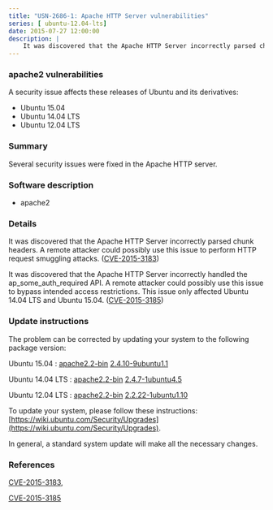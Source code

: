 ```yaml
---
title: "USN-2686-1: Apache HTTP Server vulnerabilities"
series: [ ubuntu-12.04-lts]
date: 2015-07-27 12:00:00
description: |
    It was discovered that the Apache HTTP Server incorrectly parsed chunk headers. A remote attacker could possibly use this issue to perform HTTP request smuggling attacks. ([CVE-2015-3183](http://people.ubuntu.com/~ubuntu-security/cve/CVE-2015-3183))
--- 
```

 
 


### apache2 vulnerabilities

A security issue affects these releases of Ubuntu and its derivatives:

* Ubuntu 15.04
* Ubuntu 14.04 LTS
* Ubuntu 12.04 LTS

### Summary

Several security issues were fixed in the Apache HTTP server. 

### Software description

* apache2 

### Details

It was discovered that the Apache HTTP Server incorrectly parsed chunk headers. A remote attacker could possibly use this issue to perform HTTP request smuggling attacks. ([CVE-2015-3183](http://people.ubuntu.com/~ubuntu-security/cve/CVE-2015-3183))

It was discovered that the Apache HTTP Server incorrectly handled the ap_some_auth_required API. A remote attacker could possibly use this issue to bypass intended access restrictions. This issue only affected Ubuntu 14.04 LTS and Ubuntu 15.04. ([CVE-2015-3185](http://people.ubuntu.com/~ubuntu-security/cve/CVE-2015-3185)) 

### Update instructions

The problem can be corrected by updating your system to the following package version:

Ubuntu 15.04
 : [apache2.2-bin](https://launchpad.net/ubuntu/+source/apache2) <span> [2.4.10-9ubuntu1.1](https://launchpad.net/ubuntu/+source/apache2/2.4.10-9ubuntu1.1) </span> 

Ubuntu 14.04 LTS
 : [apache2.2-bin](https://launchpad.net/ubuntu/+source/apache2) <span> [2.4.7-1ubuntu4.5](https://launchpad.net/ubuntu/+source/apache2/2.4.7-1ubuntu4.5) </span> 

Ubuntu 12.04 LTS
 : [apache2.2-bin](https://launchpad.net/ubuntu/+source/apache2) <span> [2.2.22-1ubuntu1.10](https://launchpad.net/ubuntu/+source/apache2/2.2.22-1ubuntu1.10) </span> 

To update your system, please follow these instructions: [https://wiki.ubuntu.com/Security/Upgrades](https://wiki.ubuntu.com/Security/Upgrades).

In general, a standard system update will make all the necessary changes. 

### References

 
 [CVE-2015-3183](http://people.ubuntu.com/~ubuntu-security/cve/CVE-2015-3183), 

 [CVE-2015-3185](http://people.ubuntu.com/~ubuntu-security/cve/CVE-2015-3185)
 

